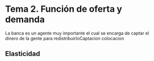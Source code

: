 
# Tema 2. Función de oferta y demanda


La banca es un agente muy importante el cual se encarga de captar el dinero de la gente para redistribuirloCaptacion colocacion


## Elasticidad

